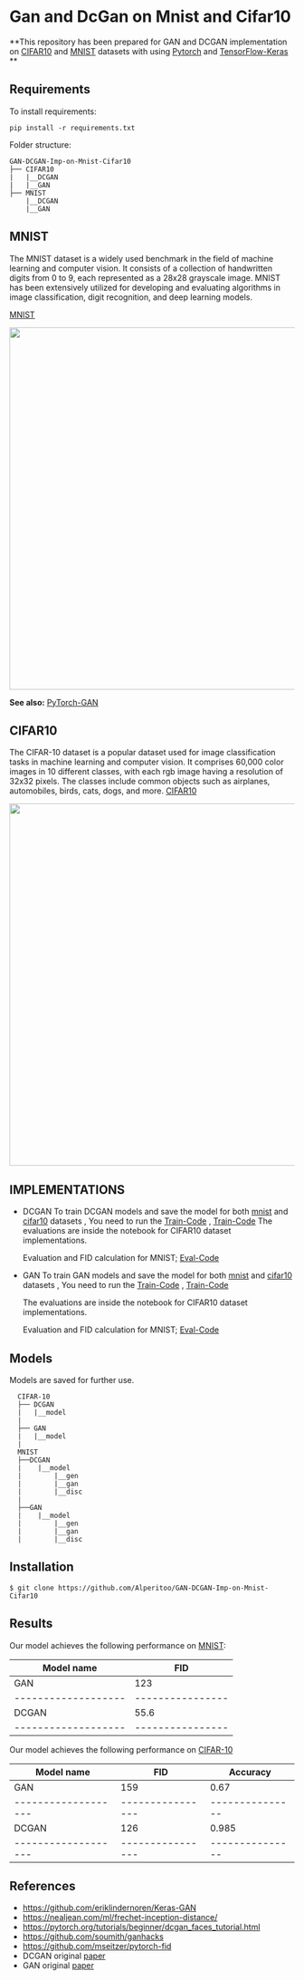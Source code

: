 
# Gan and DcGan on Mnist and Cifar10
**This repository has been prepared for GAN and DCGAN implementation on [CIFAR10](#cifar10) and [MNIST](#mnist) datasets with using [Pytorch](https://pytorch.org/) and [TensorFlow-Keras](https://www.tensorflow.org/?hl=tr) **

## Requirements

To install requirements:
```setup
pip install -r requirements.txt
```

Folder structure:

```console
GAN-DCGAN-Imp-on-Mnist-Cifar10
├── CIFAR10
|   |__DCGAN
|   |__GAN
├── MNIST
    |__DCGAN
    |__GAN

```
## MNIST
The MNIST dataset is a widely used benchmark in the field of machine learning and computer vision. It consists of a collection of handwritten digits from 0 to 9, each represented as a 28x28 grayscale image. MNIST has been extensively utilized for developing and evaluating algorithms in image classification, digit recognition, and deep learning models.

[MNIST](https://paperswithcode.com/dataset/mnist)


<p align="center">
    <img src="https://production-media.paperswithcode.com/datasets/MNIST-0000000001-2e09631a_09liOmx.jpg" width="640"\>
</p>

<b>See also:</b> [PyTorch-GAN](https://github.com/eriklindernoren/PyTorch-GAN)

## CIFAR10
The CIFAR-10 dataset is a popular dataset used for image classification tasks in machine learning and computer vision. It comprises 60,000 color images in 10 different classes, with each rgb image having a resolution of 32x32 pixels. The classes include common objects such as airplanes, automobiles, birds, cats, dogs, and more.
[CIFAR10](https://paperswithcode.com/dataset/cifar-10)


<p align="center">
    <img src="https://production-media.paperswithcode.com/datasets/4fdf2b82-2bc3-4f97-ba51-400322b228b1.png" width="640"\>
</p>

## IMPLEMENTATIONS
* DCGAN
  To train DCGAN models and save the model for both [mnist](#mnist) and [cifar10](#cifar10) datasets , 
  You need to run the 
  [Train-Code](MNIST/DCGAN/MNISTDCGAN.ipynb) , [Train-Code](CIFAR-10/DCGAN/DCGAN-CIFAR10.ipynb)
  The evaluations are inside the notebook for CIFAR10 dataset implementations.
  
  Evaluation and FID calculation for MNIST;
   [Eval-Code](MNIST/DCGAN/eval_fid.ipynb) 
* GAN
  To train GAN models and save the model for both [mnist](#mnist) and [cifar10](#cifar10) datasets , 
  You need to run the 
  [Train-Code](MNIST/GAN/GAN-MNIST.ipynb) , [Train-Code](CIFAR-10/GAN/GAN-CIFAR10.ipynb)
  
  The evaluations are inside the notebook for CIFAR10 dataset implementations.
  
  Evaluation and FID calculation for MNIST;
   [Eval-Code](MNIST/GAN/eval_fid.ipynb)

## Models 
  Models are saved for further use.
  ```console
    CIFAR-10
    ├── DCGAN
    |   |__model
    |   
    ├── GAN
    |   |__model
    |
    MNIST
    ├──DCGAN
    |    |__model
    |        |__gen
    |        |__gan
    |        |__disc
    |    
    ├──GAN
    |    |__model
    |        |__gen
    |        |__gan
    |        |__disc
```



## Installation
    $ git clone https://github.com/Alperitoo/GAN-DCGAN-Imp-on-Mnist-Cifar10


## Results

Our model achieves the following performance on [MNIST](#mnist):

| Model name         | FID             |  
| ------------------ |---------------- | 
| GAN                |     123         |
|------------------- |---------------- |
| DCGAN              |    55.6         |
|------------------- |---------------- |

Our model achieves the following performance on [CIFAR-10](#cifar10)

| Model name         | FID             | Accuracy       |   
| ------------------ |---------------- |--------------- |
| GAN                |     159         |    0.67        |
|------------------- |---------------- |--------------- |
| DCGAN              |     126         |    0.985       |
|------------------- |---------------- |--------------- |


## References
* https://github.com/eriklindernoren/Keras-GAN
* https://nealjean.com/ml/frechet-inception-distance/
* https://pytorch.org/tutorials/beginner/dcgan_faces_tutorial.html
* https://github.com/soumith/ganhacks
* https://github.com/mseitzer/pytorch-fid
* DCGAN original [paper](https://arxiv.org/abs/1511.06434)
* GAN original [paper](https://arxiv.org/abs/1406.2661)

